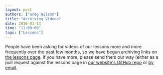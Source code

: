 ```yaml
---
layout: post
authors: ["Greg Wilson"]
title: "Archiving Videos"
date: 2016-01-13
time: "11:00:00"
tags: ["Lessons"]
---
```

People have been asking for videos of our lessons more and more frequently over the past few months,
so we have begun archiving links on
[the lessons page]({{site.baseurl}}/lessons/#video).
If you have more,
please send them our way
(either as a pull request against the lessons page in
[our website's GitHub repo](https://github.com/swcarpentry/website/blob/gh-pages/pages/lessons.html)
or [by email](mailto:{{site.contact}}).
